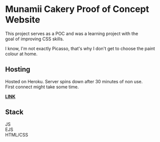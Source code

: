 # Munamii Cakery Proof of Concept Website

This project serves as a POC and was a learning project with the  
goal of improving CSS skills.

I know, I'm not exactly Picasso, that's why I don't get to choose the paint colour at home.

## Hosting

Hosted on Heroku. Server spins down after 30 minutes of non use.  
First connect might take some time.

**[LINK](https://vast-shelf-87690.herokuapp.com/)**

## Stack

JS  
EJS  
HTML/CSS
